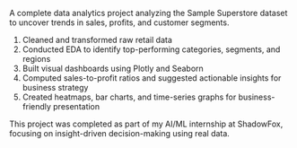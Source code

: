 A complete data analytics project analyzing the Sample Superstore dataset to uncover trends in sales, profits, and customer segments.

1. Cleaned and transformed raw retail data
2. Conducted EDA to identify top-performing categories, segments, and regions
3. Built visual dashboards using Plotly and Seaborn
4. Computed sales-to-profit ratios and suggested actionable insights for business strategy
5. Created heatmaps, bar charts, and time-series graphs for business-friendly presentation

This project was completed as part of my AI/ML internship at ShadowFox, focusing on insight-driven decision-making using real data.
